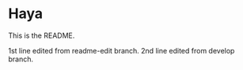 # Haya

This is the README.

1st line edited from readme-edit branch.
2nd line edited from develop branch.
